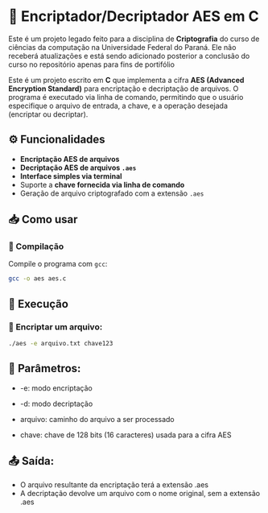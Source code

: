# 🔐 Encriptador/Decriptador AES em C

Este é um projeto legado feito para a disciplina de **Criptografia** do curso de ciências da computação na Universidade Federal do Paraná. Ele não receberá atualizações e está sendo adicionado posterior a conclusão do curso no repositório apenas para fins de portifólio

Este é um projeto escrito em **C** que implementa a cifra **AES (Advanced Encryption Standard)** para encriptação e decriptação de arquivos. O programa é executado via linha de comando, permitindo que o usuário especifique o arquivo de entrada, a chave, e a operação desejada (encriptar ou decriptar).

## ⚙️ Funcionalidades

- **Encriptação AES de arquivos**
- **Decriptação AES de arquivos `.aes`**
- **Interface simples via terminal**
- Suporte a **chave fornecida via linha de comando**
- Geração de arquivo criptografado com a extensão `.aes`

## 📥 Como usar

### 🔧 Compilação

Compile o programa com `gcc`:

```bash
gcc -o aes aes.c
```

## 🚀 Execução

### 🔐 Encriptar um arquivo:

```bash
./aes -e arquivo.txt chave123
```

## 📌 Parâmetros:

- -e: modo encriptação

- -d: modo decriptação

- arquivo: caminho do arquivo a ser processado

- chave: chave de 128 bits (16 caracteres) usada para a cifra AES

## 📤 Saída:

- O arquivo resultante da encriptação terá a extensão .aes
- A decriptação devolve um arquivo com o nome original, sem a extensão .aes
